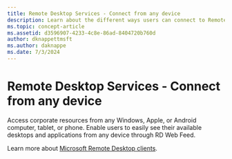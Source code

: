 ```yaml
---
title: Remote Desktop Services - Connect from any device
description: Learn about the different ways users can connect to Remote Desktop.
ms.topic: concept-article
ms.assetid: d3596907-4233-4c8e-86ad-8404720b760d
author: dknappettmsft
ms.author: daknappe
ms.date: 7/3/2024
---
```

# Remote Desktop Services - Connect from any device

Access corporate resources from any Windows, Apple, or Android computer, tablet, or phone. Enable users to easily see their available desktops and applications from any device through RD Web Feed.

Learn more about [Microsoft Remote Desktop clients](clients/remote-desktop-clients.md).
